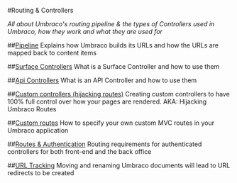 #Routing & Controllers

_All about Umbraco's routing pipeline & the types of Controllers used in Umbraco, how they work and what they are used for_

##[Pipeline](Request-Pipeline/index.md)
Explains how Umbraco builds its URLs and how the URLs are mapped back to content items

##[Surface Controllers](surface-controllers.md)
What is a Surface Controller and how to use them

##[Api Controllers](WebApi/index.md)
What is an API Controller and how to use them

##[Custom controllers (hijacking routes)](custom-controllers.md)
Creating custom controllers to have 100% full control over how your pages are rendered. AKA: Hijacking Umbraco Routes

##[Custom routes](custom-routes.md)
How to specify your own custom MVC routes in your Umbraco application

##[Routes & Authentication](Authorized/index.md)
Routing requirements for authenticated controllers for both front-end and the back office

##[URL Tracking](URL-Tracking/index.md)
Moving and renaming Umbraco documents will lead to URL redirects to be created